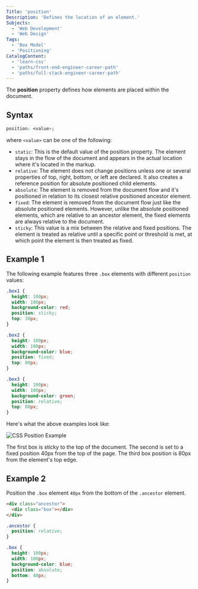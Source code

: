 ```yaml
---
Title: 'position'
Description: 'Defines the location of an element.'
Subjects:
  - 'Web Development'
  - 'Web Design'
Tags:
  - 'Box Model'
  - 'Positioning'
CatalogContent:
  - 'learn-css'
  - 'paths/front-end-engineer-career-path'
  - 'paths/full-stack-engineer-career-path'
---
```


The **position** property defines how elements are placed within the document.

## Syntax

```css
position: <value>;
```

where `<value>` can be one of the following:

- `static`: This is the default value of the position property. The element stays in the flow of the document and appears in the actual location where it's located in the markup.
- `relative`: The element does not change positions unless one or several properties of top, right, bottom, or left are declared. It also creates a reference position for absolute positioned child elements.
- `absolute`: The element is removed from the document flow and it's positioned in relation to its closest relative positioned ancestor element.
- `fixed`: The element is removed from the document flow just like the absolute positioned elements. However, unlike the absolute positioned elements, which are relative to an ancestor element, the fixed elements are always relative to the document.
- `sticky`: This value is a mix between the relative and fixed positions. The element is treated as relative until a specific point or threshold is met, at which point the element is then treated as fixed.


## Example 1

The following example features three `.box` elements with different `position` values:

```css
.box1 {
  height: 100px;
  width: 100px;
  background-color: red;
  position: sticky;
  top: 30px;
}

.box2 {
  height: 100px;
  width: 100px;
  background-color: blue;
  position: fixed;
  top: 80px;
}

.box3 {
  height: 100px;
  width: 100px;
  background-color: green;
  position: relative;
  top: 80px;
}
```

Here's what the above examples look like:

![CSS Position Example](https://raw.githubusercontent.com/Codecademy/docs/main/media/css-position-example.png)

The first box is sticky to the top of the document. The second is set to a fixed position 40px from the top of the page. The third box position is 80px from the element's top edge.

## Example 2

Position the `.box` element `40px` from the bottom of the `.ancestor` element.

```html
<div class="ancestor">
  <div class="box"></div>
</div>
```

```css
.ancestor {
  position: relative;
}

.box {
  height: 100px;
  width: 100px;
  background-color: blue;
  position: absolute;
  bottom: 40px;
}
```
